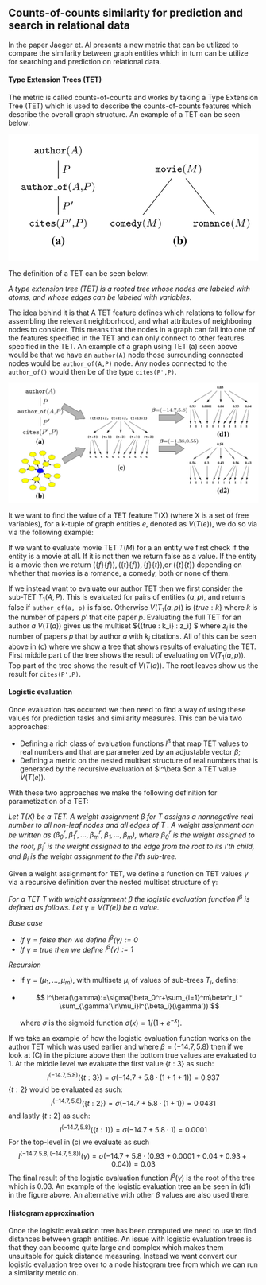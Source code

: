 ## Counts-of-counts similarity for prediction and search in relational data

In the paper Jaeger et. Al presents a new metric that can be utilized to compare the similarity between graph entities which in turn can be utilize for searching and prediction on relational data.

#### Type Extension Trees (TET)

The metric is called counts-of-counts and works by taking a Type Extension Tree (TET) which is used to describe the counts-of-counts features which describe the overall graph structure. An example of a TET can be seen below:

![TET](pictures/Counts-of-counts_Similarity/TET.png)

The definition of a TET can be seen below:

*A type extension tree (TET) is a rooted tree whose nodes are labeled with atoms, and whose edges can be labeled with variables.*

The idea behind it is that  A TET feature defines which relations to follow for assembling the relevant neighborhood, and what attributes of neighboring nodes to consider. This means that the nodes in a graph can fall into one of the features specified in the TET and can only connect to other features specified in the TET. An example of a graph using TET (a) seen above would be that we have an `author(A)` node those surrounding connected nodes would be `author_of(A,P)` node. Any nodes connected to the `author_of()` would then be of the type `cites(P',P)`.

![TET2](pictures\Counts-of-counts_Similarity\TET2.png)

It we want to find the value of a TET feature T(X) (where X is a set of free variables), for a k-tuple of graph entities $e$, denoted as $V(T(e))$, we do so via via the following example:

If we want to evaluate movie TET $T(M)$ for a an entity we first check if the entity is a movie at all. If it is not then we return false as a value. If the entity is a movie then we return $(\{ f \}\{ f \}), (\{t\}\{ f \}), \{ f \}\{t\})$,or $(\{t\}\{t\})$ depending on whether that movies is a romance, a comedy, both or none of them. 

 If we instead want to evaluate our author TET then we first consider the sub-TET $T_1(A,P)$. This is evaluated for pairs of entities $(a, p)$, and returns false if `author_of(a, p)` is false. Otherwise $V(T_1(a,p))$ is $\{true:k\}$ where $k$ is the number of papers $p'$ that cite paper $p$. Evaluating the full TET for an author $a$ $V(T (a))$ gives us the multiset  $\{\{true : k_i\} : z_i\}  $ where $z_i$ is the number of papers $p$ that by author $a$ with $k_i$ citations. All of this can be seen above in (c) where we show a tree that shows results of evaluating the TET. First middle part of the tree shows the result of evaluating on $V (T_1(a, p))$. Top part of the tree shows the result of $V(T (a))$. The root leaves show us the result for `cites(P',P)`.

#### Logistic evaluation

Once evaluation has occurred  we then need to find a way of using these values for prediction tasks and similarity measures. This can be via two approaches:

* Defining a rich class of evaluation functions $l^\beta$ that map TET values to real numbers and that are parameterized by an adjustable vector $\beta$;  
* Defining a metric on the nested multiset structure of real numbers that is generated by the recursive evaluation of $l^\beta $on a TET value $V (T (e))$.

With these two approaches we make the following definition for parametization of a TET:

*Let $T (X)$ be a TET. A weight assignment $β$ for T assigns a nonnegative*
*real number to all non-leaf nodes and all edges of $T$ . A weight assignment can be*
*written as $(β_0^r , β_1^r , . . . , β_m^r , β_1, . . . , β_m)$, where $β_0^r$ is the weight assigned to the root, $β_i^r$ is the weight assigned to the edge from the root to its i'th child, and $β_i$ is the weight assignment to the i'th sub-tree.*

Given a weight assignment for TET, we define a function on TET values $\gamma$  via a
recursive definition over the nested multiset structure of $\gamma$:

*For a TET $T$ with weight assignment $β$ the logistic evaluation function $l^β$ is defined as follows. Let $γ = V (T (e))$ be a value.*

*Base case*

- *If $\gamma = false$ then we define $l^\beta(\gamma):=0$* 
- *If $\gamma = true$ then we define $l^\beta(\gamma):=1$* 

*Recursion*

* If $γ = (μ_1, . . . , μ_m)$, with multisets $μ_i$ of values of sub-trees $T_i$, define:

* $$
  l^\beta(\gamma):=\sigma(\beta_0^r+\sum_{i=1}^m\beta^r_i * \sum_{\gamma'\in\mu_i}l^{\beta_i}(\gamma'))
  $$

  where $σ$ is the sigmoid function $σ (x) = 1/(1 + e^{-x})$.  

If we take an example of how the logistic evaluation function works on the author TET which was used earlier and where $\beta = (-14.7, 5.8)$ then if we look at (C) in the picture above then the bottom true values are evaluated to 1. At the middle  level we evaluate the first value $\{t : 3\}$ as such: 
$$
l^{(−14.7,5.8)}(\{t : 3\}) = σ (−14.7 + 5.8 · (1 + 1 + 1)) = 0.937
$$
$\{t : 2\}$ would be evaluated as such:
$$
l^{(−14.7,5.8)}(\{t : 2\}) = σ (−14.7 + 5.8 · (1 + 1)) = 0.0431
$$
and lastly $\{t : 2\}$ as such:
$$
l^{(−14.7,5.8)}(\{t : 1\}) = σ (−14.7 + 5.8 · 1) = 0.0001
$$
For the top-level in (c) we evaluate as such
$$
l^{(−14.7,5.8,(−14.7,5.8))}(γ ) = σ (−14.7 + 5.8 · (0.93 + 0.0001 + 0.04 + 0.93 + 0.04))
= 0.03
$$
The final result of the logistic evaluation function $l^\beta(\gamma)$  is the root of the tree which is $0.03$. An example of the logistic evaluation tree an be seen in (d1) in the figure above. An alternative with other $\beta$ values are also used there.

#### Histogram approximation

Once the logistic evaluation tree has been computed we need to use to find distances between graph entities. An issue with logistic evaluation trees is that they can become quite large and complex which makes them unsuitable for quick distance measuring. Instead we want convert our logistic evaluation tree over to a node histogram tree from which we can run a similarity metric on.